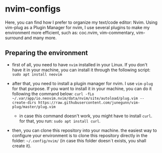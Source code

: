 # nvim-configs
Here, you can find how I prefer to organize my text/code editor: Nvim. Using vim-plug as a Plugin Manager for nvim, I use several plugins to make my environment more efficient, such as: coc.nvim, vim-commentary, vim-surround and many more.

## Preparing the environment

- first of all, you need to have `nvim` installed in your Linux. If you don't have it in your machine, you can install it through the following script:
```sudo apt install neovim```

- after that, you need to install a plugin manager for nvim. I use `vim-plug` for that purpose. If you want to install it in your machine, you can do it following the command below:
``curl -fLo ~/.var/app/io.neovim.nvim/data/nvim/site/autoload/plug.vim --create-dirs https://raw.githubusercontent.com/junegunn/vim-plug/master/plug.vim``
  - in case this command doesn't work, you might have to install `curl`. for that, you run: `sudo apt install curl`.

- then, you can clone this repository into your machine. the easiest way to configure your environment is to clone this repository directly in the folder: `~/.config/nvim/` (in case this folder doesn`t exists, you shall create it).


